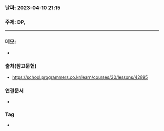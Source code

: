 ### 날짜: 2023-04-10 21:15

### 주제:  DP, 
---
### 메모: 
- 

### 출처(참고문헌) 
- https://school.programmers.co.kr/learn/courses/30/lessons/42895

### 연결문서 
- 

### Tag
- 